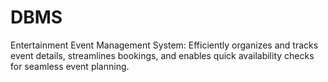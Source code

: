 # DBMS
Entertainment Event Management System: Efficiently organizes and tracks event details, streamlines bookings, and enables quick availability checks for seamless event planning.
